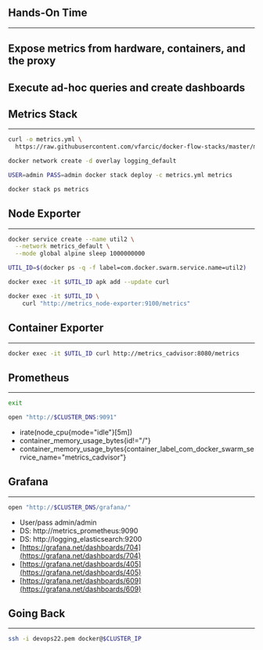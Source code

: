 ## Hands-On Time

---

## Expose metrics from hardware, containers, and the proxy

## Execute ad-hoc queries and create dashboards


## Metrics Stack

---

```bash
curl -o metrics.yml \
  https://raw.githubusercontent.com/vfarcic/docker-flow-stacks/master/metrics/prometheus-grafana-df-proxy.yml

docker network create -d overlay logging_default

USER=admin PASS=admin docker stack deploy -c metrics.yml metrics

docker stack ps metrics
```


## Node Exporter

---

```bash
docker service create --name util2 \
  --network metrics_default \
  --mode global alpine sleep 1000000000

UTIL_ID=$(docker ps -q -f label=com.docker.swarm.service.name=util2)

docker exec -it $UTIL_ID apk add --update curl

docker exec -it $UTIL_ID \
    curl "http://metrics_node-exporter:9100/metrics"
```


## Container Exporter

---

```bash
docker exec -it $UTIL_ID curl http://metrics_cadvisor:8080/metrics
```


## Prometheus

---

```bash
exit

open "http://$CLUSTER_DNS:9091"
```

* irate(node_cpu{mode="idle"}[5m])
* container_memory_usage_bytes{id!="/"}
* container_memory_usage_bytes{container_label_com_docker_swarm_service_name="metrics_cadvisor"}


## Grafana

---

```bash
open "http://$CLUSTER_DNS/grafana/"
```

* User/pass admin/admin
* DS: http://metrics_prometheus:9090
* DS: http://logging_elasticsearch:9200
* [https://grafana.net/dashboards/704](https://grafana.net/dashboards/704)
* [https://grafana.net/dashboards/405](https://grafana.net/dashboards/405)
* [https://grafana.net/dashboards/609](https://grafana.net/dashboards/609)


## Going Back

---

```bash
ssh -i devops22.pem docker@$CLUSTER_IP
```